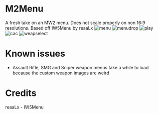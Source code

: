 # M2Menu
A fresh take on an MW2 menu. Does not scale properly on non 16:9 resolutions. Based off IW5Menu by reaaLx
![menu](https://i.imgur.com/2Gg3yz7.jpg)
![menudrop](https://i.imgur.com/MfBuc89.jpg)
![play](https://i.imgur.com/q1ajHXL.jpg)
![cac](https://i.imgur.com/9xUPG5d.jpg)
![weapselect](https://i.imgur.com/b2yLALe.jpg)

# Known issues
- Assault Rifle, SMG and Sniper weapon menus take a while to load because the custom weapon images are weird

# Credits
reaaLx - IW5Menu

